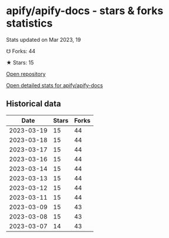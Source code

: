 # apify/apify-docs - stars & forks statistics

Stats updated on Mar 2023, 19

☋ Forks: 44

★ Stars: 15

[Open repository](https://github.com/apify/apify-docs)

[Open detailed stats for apify/apify-docs](https://reviewgithub.com/rep/apify/apify-docs)

## Historical data
| Date | Stars | Forks |
|------|-------|-------|
| 2023-03-19 | 15 | 44 | 
| 2023-03-18 | 15 | 44 | 
| 2023-03-17 | 15 | 44 | 
| 2023-03-16 | 15 | 44 | 
| 2023-03-14 | 15 | 44 | 
| 2023-03-13 | 15 | 44 | 
| 2023-03-12 | 15 | 44 | 
| 2023-03-11 | 15 | 44 | 
| 2023-03-09 | 15 | 43 | 
| 2023-03-08 | 15 | 43 | 
| 2023-03-07 | 14 | 43 | 

